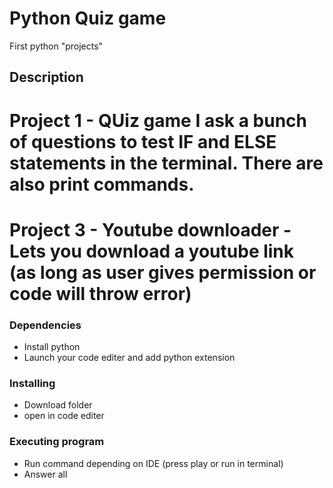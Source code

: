 # Python Quiz game

First python "projects"

## Description

# Project 1 - QUiz game I ask a bunch of questions to test IF and ELSE statements in the terminal. There are also print commands.

# Project 3 - Youtube downloader - Lets you download a youtube link (as long as user gives permission or code will throw error)

### Dependencies

* Install python
* Launch your code editer and add python extension


### Installing

* Download folder 
* open in code editer 

### Executing program

* Run command depending on IDE (press play or run in terminal)
* Answer all 
